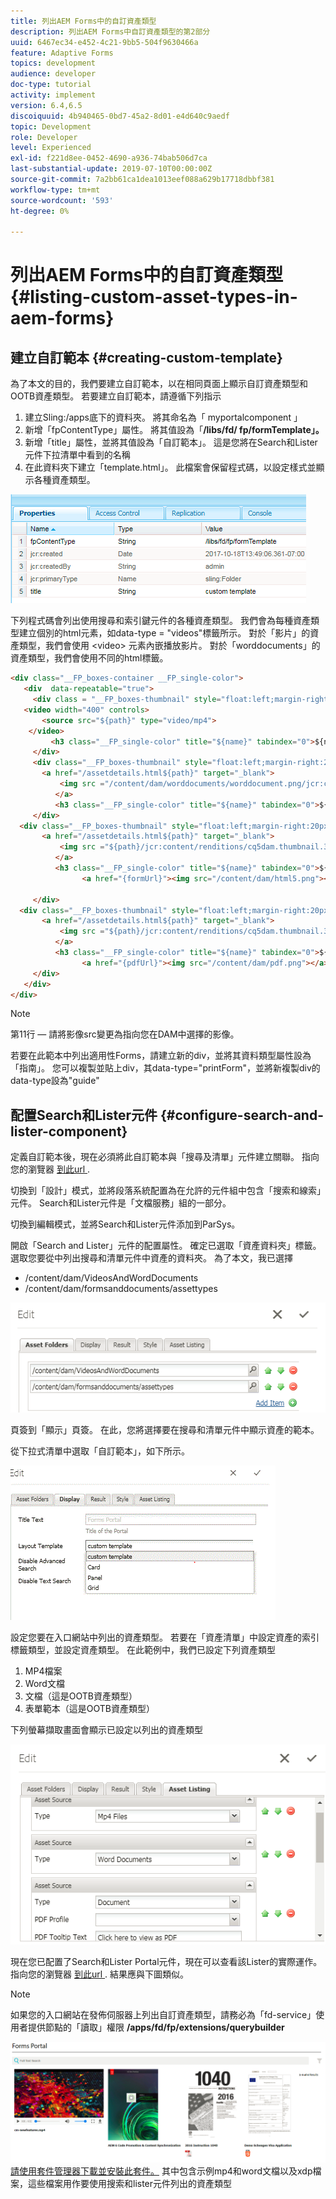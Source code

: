 ```yaml
---
title: 列出AEM Forms中的自訂資產類型
description: 列出AEM Forms中自訂資產類型的第2部分
uuid: 6467ec34-e452-4c21-9bb5-504f9630466a
feature: Adaptive Forms
topics: development
audience: developer
doc-type: tutorial
activity: implement
version: 6.4,6.5
discoiquuid: 4b940465-0bd7-45a2-8d01-e4d640c9aedf
topic: Development
role: Developer
level: Experienced
exl-id: f221d8ee-0452-4690-a936-74bab506d7ca
last-substantial-update: 2019-07-10T00:00:00Z
source-git-commit: 7a2bb61ca1dea1013eef088a629b17718dbbf381
workflow-type: tm+mt
source-wordcount: '593'
ht-degree: 0%

---
```


# 列出AEM Forms中的自訂資產類型 {#listing-custom-asset-types-in-aem-forms}

## 建立自訂範本 {#creating-custom-template}

為了本文的目的，我們要建立自訂範本，以在相同頁面上顯示自訂資產類型和OOTB資產類型。 若要建立自訂範本，請遵循下列指示

1. 建立Sling:/apps底下的資料夾。 將其命名為「 myportalcomponent 」
1. 新增「fpContentType」屬性。 將其值設為「**/libs/fd/ fp/formTemplate」。**
1. 新增「title」屬性，並將其值設為「自訂範本」。 這是您將在Search和Lister元件下拉清單中看到的名稱
1. 在此資料夾下建立「template.html」。 此檔案會保留程式碼，以設定樣式並顯示各種資產類型。

![appsfolder](assets/appsfolder_.png)

下列程式碼會列出使用搜尋和索引鍵元件的各種資產類型。 我們會為每種資產類型建立個別的html元素，如data-type = &quot;videos&quot;標籤所示。 對於「影片」的資產類型，我們會使用 &lt;video> 元素內嵌播放影片。 對於「worddocuments」的資產類型，我們會使用不同的html標籤。

```html
<div class="__FP_boxes-container __FP_single-color">
   <div  data-repeatable="true">
     <div class = "__FP_boxes-thumbnail" style="float:left;margin-right:20px;" data-type = "videos">
   <video width="400" controls>
       <source src="${path}" type="video/mp4">
    </video>
         <h3 class="__FP_single-color" title="${name}" tabindex="0">${name}</h3>
     </div>
     <div class="__FP_boxes-thumbnail" style="float:left;margin-right:20px;" data-type = "worddocuments">
       <a href="/assetdetails.html${path}" target="_blank">
           <img src ="/content/dam/worddocuments/worddocument.png/jcr:content/renditions/cq5dam.thumbnail.319.319.png"/>
          </a>
          <h3 class="__FP_single-color" title="${name}" tabindex="0">${name}</h3>
     </div>
  <div class="__FP_boxes-thumbnail" style="float:left;margin-right:20px;" data-type = "xfaForm">
       <a href="/assetdetails.html${path}" target="_blank">
           <img src ="${path}/jcr:content/renditions/cq5dam.thumbnail.319.319.png"/>
          </a>
          <h3 class="__FP_single-color" title="${name}" tabindex="0">${name}</h3>
                <a href="{formUrl}"><img src="/content/dam/html5.png"></a><p>

     </div>
  <div class="__FP_boxes-thumbnail" style="float:left;margin-right:20px;" data-type = "printForm">
       <a href="/assetdetails.html${path}" target="_blank">
           <img src ="${path}/jcr:content/renditions/cq5dam.thumbnail.319.319.png"/>
          </a>
          <h3 class="__FP_single-color" title="${name}" tabindex="0">${name}</h3>
                <a href="{pdfUrl}"><img src="/content/dam/pdf.png"></a><p>
     </div>
   </div>
</div>
```

>[!NOTE]
>
>第11行 — 請將影像src變更為指向您在DAM中選擇的影像。
>
>若要在此範本中列出適用性Forms，請建立新的div，並將其資料類型屬性設為「指南」。 您可以複製並貼上div，其data-type=&quot;printForm&quot;，並將新複製div的data-type設為&quot;guide&quot;

## 配置Search和Lister元件 {#configure-search-and-lister-component}

定義自訂範本後，現在必須將此自訂範本與「搜尋及清單」元件建立關聯。 指向您的瀏覽器 [到此url ](http://localhost:4502/editor.html/content/AemForms/CustomPortal.html).

切換到「設計」模式，並將段落系統配置為在允許的元件組中包含「搜索和線索」元件。 Search和Lister元件是「文檔服務」組的一部分。

切換到編輯模式，並將Search和Lister元件添加到ParSys。

開啟「Search and Lister」元件的配置屬性。 確定已選取「資產資料夾」標籤。 選取您要從中列出搜尋和清單元件中資產的資料夾。 為了本文，我已選擇

* /content/dam/VideosAndWordDocuments
* /content/dam/formsanddocuments/assettypes

![assetfolder](assets/selectingassetfolders.png)

頁簽到「顯示」頁簽。 在此，您將選擇要在搜尋和清單元件中顯示資產的範本。

從下拉式清單中選取「自訂範本」，如下所示。

![搜索器](assets/searchandlistercomponent.gif)

設定您要在入口網站中列出的資產類型。 若要在「資產清單」中設定資產的索引標籤類型，並設定資產類型。 在此範例中，我們已設定下列資產類型

1. MP4檔案
1. Word文檔
1. 文檔（這是OOTB資產類型）
1. 表單範本（這是OOTB資產類型）

下列螢幕擷取畫面會顯示已設定以列出的資產類型

![assettypes](assets/assettypes.png)

現在您已配置了Search和Lister Portal元件，現在可以查看該Lister的實際運作。 指向您的瀏覽器 [到此url ](http://localhost:4502/content/AemForms/CustomPortal.html?wcmmode=disabled). 結果應與下圖類似。

>[!NOTE]
>
>如果您的入口網站在發佈伺服器上列出自訂資產類型，請務必為「fd-service」使用者提供節點的「讀取」權限 **/apps/fd/fp/extensions/querybuilder**

![assettypes](assets/assettypeslistings.png)
[請使用套件管理器下載並安裝此套件。](assets/customassettypekt1.zip) 其中包含示例mp4和word文檔以及xdp檔案，這些檔案用作要使用搜索和lister元件列出的資產類型
